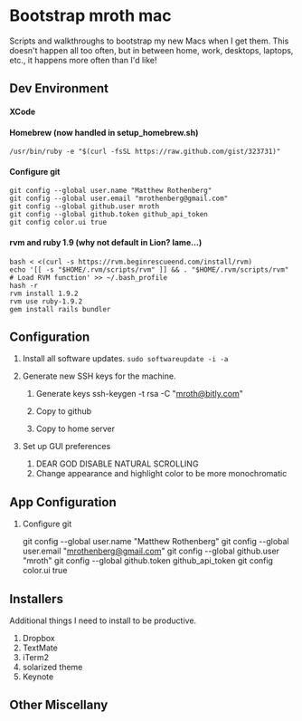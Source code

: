 # Bootstrap mroth mac
Scripts and walkthroughs to bootstrap my new Macs when I get them.  This doesn't happen all too often, but in between home, work, desktops, laptops, etc., it happens more often than I'd like!




## Dev Environment
#### XCode

#### Homebrew (now handled in setup_homebrew.sh)

    /usr/bin/ruby -e "$(curl -fsSL https://raw.github.com/gist/323731)"

#### Configure git

    git config --global user.name "Matthew Rothenberg"
    git config --global user.email "mrothenberg@gmail.com"
    git config --global github.user mroth
    git config --global github.token github_api_token
    git config color.ui true

#### rvm and ruby 1.9 (why not default in Lion? lame...)

    bash < <(curl -s https://rvm.beginrescueend.com/install/rvm)
    echo '[[ -s "$HOME/.rvm/scripts/rvm" ]] && . "$HOME/.rvm/scripts/rvm" # Load RVM function' >> ~/.bash_profile
    hash -r
    rvm install 1.9.2
    rvm use ruby-1.9.2
    gem install rails bundler

## Configuration
1. Install all software updates.
```sudo softwareupdate -i -a```

2. Generate new SSH keys for the machine.
    1. Generate keys
        ssh-keygen -t rsa -C "mroth@bitly.com"
    
    2. Copy to github
    
    3. Copy to home server

3. Set up GUI preferences
    1. DEAR GOD DISABLE NATURAL SCROLLING
    2. Change appearance and highlight color to be more monochromatic


## App Configuration

1. Configure git

    git config --global user.name "Matthew Rothenberg"
    git config --global user.email "mrothenberg@gmail.com"
    git config --global github.user "mroth"
    git config --global github.token github_api_token
    git config color.ui true


## Installers
Additional things I need to install to be productive.

1. Dropbox
2. TextMate
3. iTerm2
4. solarized theme
5. Keynote

## Other Miscellany
